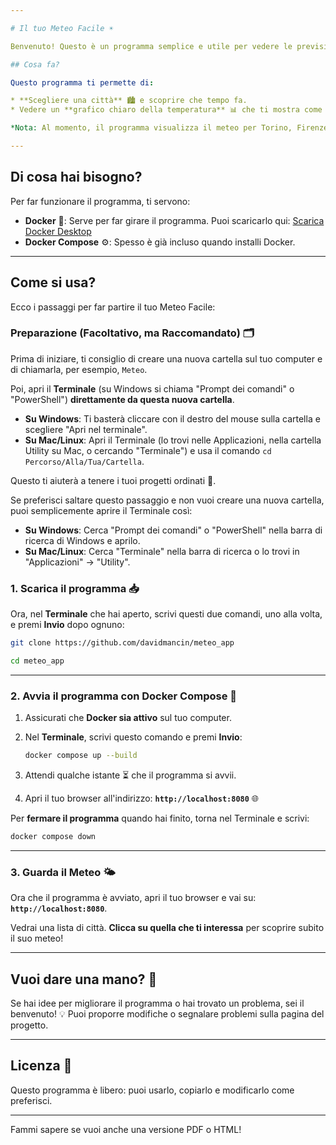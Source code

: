 ```yaml
---

# Il tuo Meteo Facile ☀️

Benvenuto! Questo è un programma semplice e utile per vedere le previsioni del tempo.

## Cosa fa?

Questo programma ti permette di:

* **Scegliere una città** 🏙️ e scoprire che tempo fa.
* Vedere un **grafico chiaro della temperatura** 📊 che ti mostra come cambia ora per ora.

*Nota: Al momento, il programma visualizza il meteo per Torino, Firenze, Roma, Napoli, Milano e Grugliasco.*

---
```


## Di cosa hai bisogno?

Per far funzionare il programma, ti servono:

* **Docker** 🐳: Serve per far girare il programma. Puoi scaricarlo qui: [Scarica Docker Desktop](https://www.docker.com/products/docker-desktop/)
* **Docker Compose** ⚙️: Spesso è già incluso quando installi Docker.

---

## Come si usa? 

Ecco i passaggi per far partire il tuo Meteo Facile:

### Preparazione (Facoltativo, ma Raccomandato) 🗂️

Prima di iniziare, ti consiglio di creare una nuova cartella sul tuo computer e di chiamarla, per esempio, `Meteo`.

Poi, apri il **Terminale** (su Windows si chiama "Prompt dei comandi" o "PowerShell") **direttamente da questa nuova cartella**.

* **Su Windows**: Ti basterà cliccare con il destro del mouse sulla cartella e scegliere "Apri nel terminale".
* **Su Mac/Linux**: Apri il Terminale (lo trovi nelle Applicazioni, nella cartella Utility su Mac, o cercando "Terminale") e usa il comando `cd Percorso/Alla/Tua/Cartella`.

Questo ti aiuterà a tenere i tuoi progetti ordinati 🧹.

Se preferisci saltare questo passaggio e non vuoi creare una nuova cartella, puoi semplicemente aprire il Terminale così:

* **Su Windows**: Cerca "Prompt dei comandi" o "PowerShell" nella barra di ricerca di Windows e aprilo.
* **Su Mac/Linux**: Cerca "Terminale" nella barra di ricerca o lo trovi in "Applicazioni" -> "Utility".

### 1. Scarica il programma 📥

Ora, nel **Terminale** che hai aperto, scrivi questi due comandi, uno alla volta, e premi **Invio** dopo ognuno:

```bash
git clone https://github.com/davidmancin/meteo_app
```

```bash
cd meteo_app
```

---

### 2. Avvia il programma con Docker Compose 🚀

1. Assicurati che **Docker sia attivo** sul tuo computer.
2. Nel **Terminale**, scrivi questo comando e premi **Invio**:

   ```bash
   docker compose up --build
   ```
3. Attendi qualche istante ⏳ che il programma si avvii.
4. Apri il tuo browser all'indirizzo: **`http://localhost:8080`** 🌐

Per **fermare il programma** quando hai finito, torna nel Terminale e scrivi:

```bash
docker compose down
```

---

### 3. Guarda il Meteo 🌤️

Ora che il programma è avviato, apri il tuo browser e vai su: **`http://localhost:8080`**.

Vedrai una lista di città. **Clicca su quella che ti interessa** per scoprire subito il suo meteo!

---

## Vuoi dare una mano? 🙌

Se hai idee per migliorare il programma o hai trovato un problema, sei il benvenuto! 💡
Puoi proporre modifiche o segnalare problemi sulla pagina del progetto.

---

## Licenza 📄

Questo programma è libero: puoi usarlo, copiarlo e modificarlo come preferisci.

---

Fammi sapere se vuoi anche una versione PDF o HTML!
